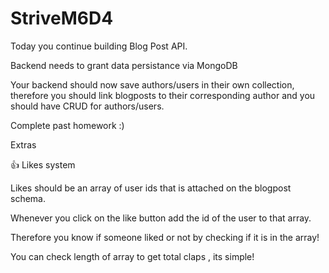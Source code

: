 # StriveM6D4
Today you continue building Blog Post API.

Backend needs to grant data persistance via MongoDB

Your backend should now save authors/users in their own collection, therefore you should link blogposts to their corresponding author and you should have CRUD for authors/users.



Complete past homework :)


Extras


👍 Likes system



Likes should be an array of user ids that is attached on the blogpost schema.

Whenever you click on the like button add the id of the user to that array.

Therefore you know if someone liked or not by checking if it is in the array!



You can check length of array to get total claps , its simple!